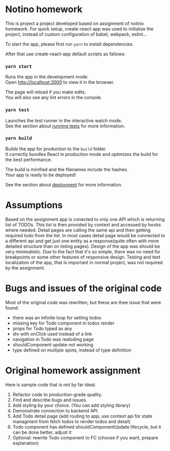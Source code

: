 # Notino homework

This is project a project developed based on assignment of notino homework.
For quick setup, create-react-app was used to initialize the project, instead of custom configuration of babel, webpack, eslint...

To start the app, please first run `yarn` to install dependencies.

After that use create-react-app default scripts as fallows:

### `yarn start`

Runs the app in the development mode.\
Open [http://localhost:3000](http://localhost:3000) to view it in the browser.

The page will reload if you make edits.\
You will also see any lint errors in the console.

### `yarn test`

Launches the test runner in the interactive watch mode.\
See the section about [running tests](https://facebook.github.io/create-react-app/docs/running-tests) for more information.

### `yarn build`

Builds the app for production to the `build` folder.\
It correctly bundles React in production mode and optimizes the build for the best performance.

The build is minified and the filenames include the hashes.\
Your app is ready to be deployed!

See the section about [deployment](https://facebook.github.io/create-react-app/docs/deployment) for more information.

# Assumptions

Based on the assignment app is conected to only one API which is returning list of TODOs.
This list is then provided by context and accessed by hooks where needed.
Detail pages are calling the same api and then getting required todo from the list. In most cases detail page would be connected to a different api and get just one entity as a response(quite often with more detailed structure than on listing pages).
Design of the app was should be very minimalistic. Due to the fact that it's so simple, there was no need for breakpoints or some other features of responsive design.
Testing and text localization of the app, that is important in normal project, was not required by the assignment.

# Bugs and issues of the original code

Most of the original code was rewritten, but these are thee issue that were found:

-   there was an infinite loop for setting todos
-   missing key for Todo component in todos render
-   props for Todo typed as any
-   div with onClick used instead of a link
-   navigation in Todo was realoding page
-   shouldComponent update not working
-   type defined on multiple spots, instead of type definition

# Original homework assignment

Here is sample code that is not by far ideal.

1. Refactor code to production-grade quality.
2. Find and describe bugs and issues.
3. Add styling by your choice. (You can add styling library)
4. Demonstrate connection to backend API.
5. Add Todo detail page (add routing to app, use context api for state managment from fetch todos to render todos and detail)
6. Todo component has defined shouldComponentUpdate lifecycle, but it can be done better, adjust it
7. Optional: rewrite Todo component to FC (choose if you want, prepare explanation)
